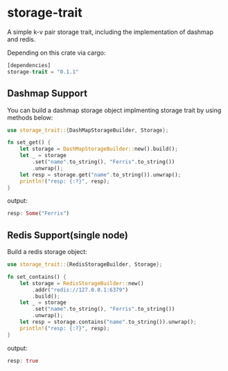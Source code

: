 # storage-trait
A simple k-v pair storage trait, including the implementation of dashmap and redis.

Depending on this crate via cargo:
```rust
[dependencies]
storage-trait = "0.1.1"
```

## Dashmap Support
You can build a dashmap storage object implmenting storage trait by using methods below:
```rust
use storage_trait::{DashMapStorageBuilder, Storage};

fn set_get() {
    let storage = DashMapStorageBuilder::new().build();
    let _ = storage
        .set("name".to_string(), "Ferris".to_string())
        .unwrap();
    let resp = storage.get("name".to_string()).unwrap();
    println!("resp: {:?}", resp);
}

```
output:
```rust
resp: Some("Ferris")
```
## Redis Support(single node)
Build a redis storage object:
```rust
use storage_trait::{RedisStorageBuilder, Storage};

fn set_contains() {
    let storage = RedisStorageBuilder::new()
        .addr("redis://127.0.0.1:6379")
        .build();
    let _ = storage
        .set("name".to_string(), "Ferris".to_string())
        .unwrap();
    let resp = storage.contains("name".to_string()).unwrap();
    println!("resp: {:?}", resp);
}
```
output:
```rust
resp: true
```